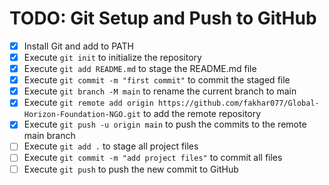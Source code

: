 # TODO: Git Setup and Push to GitHub

- [x] Install Git and add to PATH
- [x] Execute `git init` to initialize the repository
- [x] Execute `git add README.md` to stage the README.md file
- [x] Execute `git commit -m "first commit"` to commit the staged file
- [x] Execute `git branch -M main` to rename the current branch to main
- [x] Execute `git remote add origin https://github.com/fakhar077/Global-Horizon-Foundation-NGO.git` to add the remote repository
- [x] Execute `git push -u origin main` to push the commits to the remote main branch
- [ ] Execute `git add .` to stage all project files
- [ ] Execute `git commit -m "add project files"` to commit all files
- [ ] Execute `git push` to push the new commit to GitHub
